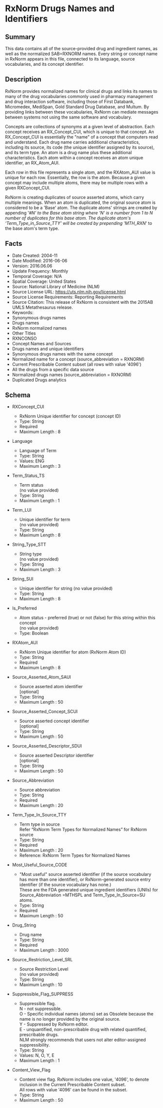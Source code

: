 # RxNorm Drugs Names and Identifiers

## Summary
This data contains all of the source-provided drug and ingredient names, as well as the normalized SAB=RXNORM names. Every string or concept name in RxNorm appears in this file, connected to its language, source vocabularies, and its concept identifier.

## Description
RxNorm provides normalized names for clinical drugs and links its names to many of the drug vocabularies commonly used in pharmacy management and drug interaction software, including those of First Databank, Micromedex, MediSpan, Gold Standard Drug Database, and Multum. By providing links between these vocabularies, RxNorm can mediate messages between systems not using the same software and vocabulary.

Concepts are collections of synonyms at a given level of abstraction. Each concept receives an RX_Concept_CUI, which is unique to that concept. An RX_Concept_CUI is essentially the "name" of a concept that computers read and understand. Each drug name carries additional characteristics, including its source, its code (the unique identifier assigned by its source), and its term type. An atom is a drug name plus these additional characteristics. Each atom within a concept receives an atom unique identifier, an RX_Atom_AUI.

Each row in this file represents a single atom, and the RXAtom_AUI value is unique for each row. Essentially, the row is the atom. Because a given concept may include multiple atoms, there may be multiple rows with a given RXConcept_CUI.

RxNorm is creating duplicates of source asserted atoms, which carry multiple meanings. When an atom is duplicated, the original source atom is considered to be a 'Base' atom. The duplicate atoms' strings are created by appending '_#N' to the Base atom string where 'N' is a number from 1 to N number of duplicates for this base atom. The duplicate atom's ‘Term_Type_in_Source_TTY’ will be created by prepending 'MTH_RXN_' to the base atom's term type.

## Facts
- Date Created: 2004-11
- Date Modified: 2016-06-06
- Version: 2016.06.06
- Update Frequency: Monthly
- Temporal Coverage: N/A
- Spatial Coverage: United States
- Source: National Library of Medicine (NLM)
- Source License URL: https://uts.nlm.nih.gov/license.html
- Source License Requirements: Reporting Requirements
- Source Citation: This release of RxNorm is consistent with the 2015AB UMLS Metathesaurus release.
- Keywords:
 - Synonymous drugs names
 - Drugs names
 - RxNorm normalized names
- Other Titles
 - RXNCONSO
 - Concept Names and Sources
 - Drugs names and unique identifiers
 - Synonymous drugs names with the same concept
 - Normalized name for a concept (source_abbreviation = RXNORM)
 - Current Prescribable Content subset (all rows with value '4096')
 - All the drugs from a specific data source
 - Normalized drugs names (source_abbreviation = RXNORM)
 - Duplicated Drugs analytics

## Schema
- RXConcept_CUI
  - RxNorm Unique identifier for concept (concept ID)
  - Type: String
  - Required
  - Maximum Length : 8

- Language
  - Language of Term
  - Type: String
  - Values: ENG
  - Maximum Length : 3 
  
- Term_Status_TS
  - Term status  
  (no value provided)
  - Type: String
  - Maximum Length : 1
  
- Term_LUI
  - Unique identifier for term  
  (no value provided)
  - Type: String
  - Maximum Length : 8
  
- String_Type_STT
  - String type  
  (no value provided)
  - Type: String
  - Maximum Length : 3
  
- String_SUI
  - Unique identifier for string
  (no value provided)
  - Type: String
  - Maximum Length : 8
 
- Is_Preferred
  - Atom status - preferred (true) or not (false) for this string within this concept  
  (no value provided)
  - Type: Boolean
  
- RXAtom_AUI
  - RxNorm Unique identifier for atom (RxNorm Atom ID)
  - Type: String
  - Required
  - Maximum Length : 8
  
- Source_Asserted_Atom_SAUI
  - Source asserted atom identifier  
  [optional]
  - Type: String
  - Maximum Length : 50  

- Source_Asserted_Concept_SCUI
  - Source asserted concept identifier   
  [optional]
  - Type: String
  - Maximum Length : 50  
  
- Source_Asserted_Descriptor_SDUI
  - Source asserted Descriptor identifier   
  [optional]
  - Type: String
  - Maximum Length : 50  
  
- Source_Abbreviation
  - Source abbreviation
  - Type: String
  - Required
  - Maximum Length : 20
  
- Term_Type_In_Source_TTY
  - Term type in source  
   Refer “RxNorm Term Types for Normalized Names” for RxNorm source
  - Type: String
  - Required
  - Maximum Length : 20
  - Reference: RxNorm Term Types for Normalized Names 
  
- Most_Useful_Source_CODE
  - "Most useful" source asserted identifier (if the source vocabulary has more than one identifier), or RxNorm-generated source entry identifier (if the source vocabulary has none.)  
These are the FDA generated unique ingredient identifiers (UNIIs) for Source_Abbreviation =MTHSPL and Term_Type_In_Source=SU atoms.
  - Type: String
  - Required
  - Maximum Length : 50
  
- Drug_String
  - Drug name
  - Type: String
  - Required
  - Maximum Length : 3000
  
- Source_Restriction_Level_SRL
  - Source Restriction Level  
  (no value provided)
  - Type: String
  - Maximum Length : 10 

- Suppressible_Flag_SUPPRESS
  - Suppressible flag.  
  N - not suppressible.  
  O - Specific individual names (atoms) set as Obsolete because the name is no longer provided by the original source.  
  Y - Suppressed by RxNorm editor.  
  E - unquantified, non-prescribable drug with related quantified, prescribable drugs.  
  NLM strongly recommends that users not alter editor-assigned suppressibility.
  - Type: String
  - Values:  N, O, Y, E
  - Maximum Length : 1
  
- Content_View_Flag
  - Content view flag. RxNorm includes one value, '4096', to denote inclusion in the Current Prescribable Content subset.  
  All rows with value '4096' can be found in the subset.
  - Type: String
  - Maximum Length : 50
